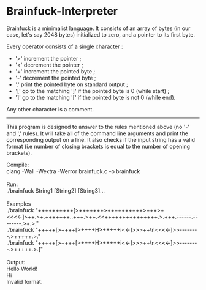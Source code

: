 # Brainfuck-Interpreter

Brainfuck is a minimalist language. It consists of an array of bytes 
(in our case, let's say 2048 bytes) initialized to zero, and a pointer to its first byte.

Every operator consists of a single character :
- '>' increment the pointer ;
- '<' decrement the pointer ;
- '+' increment the pointed byte ;
- '-' decrement the pointed byte ;
- '.' print the pointed byte on standard output ;
- '[' go to the matching ']' if the pointed byte is 0 (while start) ;
- ']' go to the matching '[' if the pointed byte is not 0 (while end).

Any other character is a comment.

-----------------------------------------------------------------------------------------------

This program is designed to answer to the rules mentioned above (no '-' and ',' rules).
It will take all of the command line arguments and print the corresponding output on a line.
It also checks if the input string has a valid format (i.e number of closing brackets is equal to the number of opening brackets).

Compile:<br />
clang -Wall -Wextra -Werror brainfuck.c -o brainfuck <br />
<br />
Run:<br />
./brainfuck String1 [String2] [String3]...<br />
<br />
Examples<br />
./brainfuck "++++++++++[>+++++++>++++++++++>+++>+<<<<-]>++.>+.+++++++..+++.>++.<<+++++++++++++++.>.+++.------.--------.>+.>."<br />
./brainfuck "+++++[>++++[>++++H>+++++i<<-]>>>++\n<<<<-]>>--------.>+++++.>."<br />
./brainfuck "+++++[>++++[>++++H>+++++i<<-]>>>++\n<<<<-]>>--------.>+++++.>.]"<br />
<br />
Output:<br />
Hello World!<br />
Hi<br />
Invalid format.<br />

